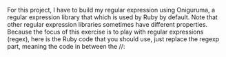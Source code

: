 For this project, I have to build my regular expression using Oniguruma,
 a regular expression library that which is used by Ruby by default. 
Note that other regular expression libraries sometimes have different properties.
Because the focus of this exercise is to play with regular expressions (regex),
 here is the Ruby code that you should use, just replace the regexp part, meaning the code in between the //:
